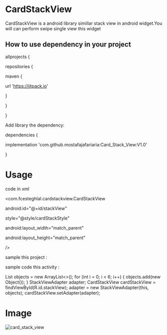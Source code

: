 # CardStackView
CardStackView is a android library simillar stack view in android widget.You  will can perform swipe single view this widget

## How to use dependency in your project

allprojects {

 repositories {
 
  maven { 
  
  url 'https://jitpack.io'
  
  }
  
}
     
 }
 
Add library the dependency:


dependencies {
   
  implementation 'com.github.mostafajafariaria:Card_Stack_View:V1.0'
    
  }
  # Usage
  
  code in xml
  
  <com.fcesteghlal.cardstackview.CardStackView
  
   android:id="@+id/stackView"
            
   style="@style/cardStackStyle"
            
   android:layout_width="match_parent"
            
   android:layout_height="match_parent"
            
   />
  
  sample this project :
  
  <style name="cardStackStyle">
 
    <item name="viewsMarginTop">48dp</item>
        
    <item name="viewAlpha">true</item>
        
    <item name="maxViews">4</item>
        
    <item name="firstAlpha">1</item>
        
    <item name="stepAlpha">0.07</item>
        
    <item name="viewsMarginLeftRight">60dp</item>
        
    <item name="viewAnimDuration">200</item>
        
   </style>
    
   sample code this activity : 
    
   List<Object> objects = new ArrayList<>();
          for (int i = 0; i < 6; i++) {
             objects.add(new Object());
             }
            StackViewAdapter adapter;
            CardStackView cardStackView = findViewById(R.id.stackView);
            adapter = new StackViewAdapter(this, objects);
            cardStackView.setAdapter(adapter);
       
   # Image
   ![card_stack_view](https://github.com/mostafajafariaria/Card_Stack_View/blob/master/cardStack.PNG)
       
        
       
